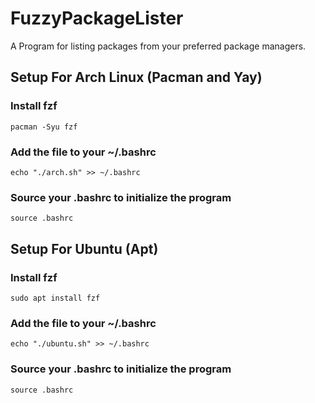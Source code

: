 # FuzzyPackageLister
A Program for listing packages from your preferred package managers.

## Setup For Arch Linux (Pacman and Yay)

### Install fzf 
```pacman -Syu fzf```

### Add the file to your ~/.bashrc
```echo "./arch.sh" >> ~/.bashrc```

### Source your .bashrc to initialize the program
```source .bashrc```


## Setup For Ubuntu (Apt)

### Install fzf
```sudo apt install fzf```

### Add the file to your ~/.bashrc
```echo "./ubuntu.sh" >> ~/.bashrc```

### Source your .bashrc to initialize the program
```source .bashrc```

